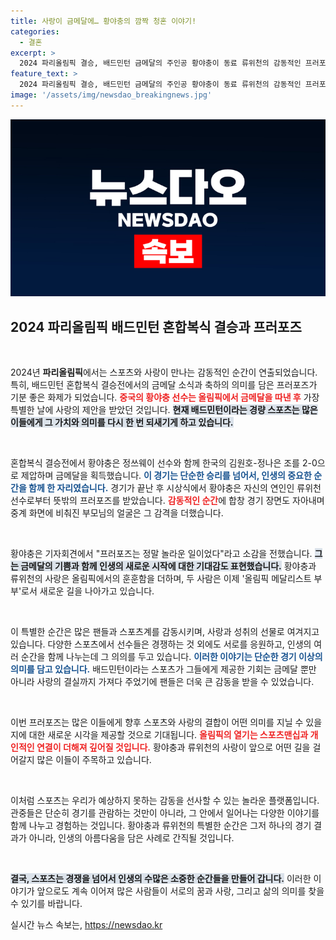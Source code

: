 ```yaml
---
title: 사랑이 금메달에… 황야충의 깜짝 청혼 이야기!
categories:
  - 결혼
excerpt: >
  2024 파리올림픽 결승, 배드민턴 금메달의 주인공 황야충이 동료 류위천의 감동적인 프러포즈를 받아냈다! 두 사람의 인상적인 순간과 함께 ‘올림픽 메달리스트 부부’ 탄생 소식, 놓치지 마세요!
feature_text: >
  2024 파리올림픽 결승, 배드민턴 금메달의 주인공 황야충이 동료 류위천의 감동적인 프러포즈를 받아냈다! 두 사람의 인상적인 순간과 함께 ‘올림픽 메달리스트 부부’ 탄생 소식, 놓치지 마세요!
image: '/assets/img/newsdao_breakingnews.jpg'
---
```


<p><img src="/assets/img/newsdao_breakingnews.jpg" alt="cryptoinkorea 속보" /></p>

<h2 data-ke-size="size26">2024 파리올림픽 배드민턴 혼합복식 결승과 프러포즈</h2>

<p data-ke-size="size16">&nbsp;</p>

<p>2024년 <b>파리올림픽</b>에서는 스포츠와 사랑이 만나는 감동적인 순간이 연출되었습니다. 특히, 배드민턴 혼합복식 결승전에서의 금메달 소식과 축하의 의미를 담은 프러포즈가 기분 좋은 화제가 되었습니다. <b><span style="color: #ee2323;">중국의 황야충 선수는 올림픽에서 금메달을 따낸 후</span></b> 가장 특별한 날에 사랑의 제안을 받았던 것입니다. <b><span style="background-color: #21538527;">현재 배드민턴이라는 경량 스포츠는 많은 이들에게 그 가치와 의미를 다시 한 번 되새기게 하고 있습니다.</span></b></p>

<p data-ke-size="size16">&nbsp;</p>

<p>혼합복식 결승전에서 황야충은 정쓰웨이 선수와 함께 한국의 김원호-정나은 조를 2-0으로 제압하며 금메달을 획득했습니다. <b><span style="color: #1a5490;">이 경기는 단순한 승리를 넘어서, 인생의 중요한 순간을 함께 한 자리였습니다.</span></b> 경기가 끝난 후 시상식에서 황야충은 자신의 연인인 류위천 선수로부터 뜻밖의 프러포즈를 받았습니다. <b><span style="color: #ee2323;">감동적인 순간</span></b>에 합창 경기 장면도 자아내며 중계 화면에 비춰진 부모님의 얼굴은 그 감격을 더했습니다.</p>

<p data-ke-size="size16">&nbsp;</p>

<p>황야충은 기자회견에서 "프러포즈는 정말 놀라운 일이었다"라고 소감을 전했습니다. <b><span style="background-color: #21538527;">그는 금메달의 기쁨과 함께 인생의 새로운 시작에 대한 기대감도 표현했습니다.</span></b> 황야충과 류위천의 사랑은 올림픽에서의 훈훈함을 더하며, 두 사람은 이제 '올림픽 메달리스트 부부'로서 새로운 길을 나아가고 있습니다.</p>

<p data-ke-size="size16">&nbsp;</p>

<p>이 특별한 순간은 많은 팬들과 스포츠계를 감동시키며, 사랑과 성취의 선물로 여겨지고 있습니다. 다양한 스포츠에서 선수들은 경쟁하는 것 외에도 서로를 응원하고, 인생의 여러 순간을 함께 나누는데 그 의의를 두고 있습니다. <b><span style="color: #1a5490;">이러한 이야기는 단순한 경기 이상의 의미를 담고 있습니다.</span></b> 배드민턴이라는 스포츠가 그들에게 제공한 기회는 금메달 뿐만 아니라 사랑의 결실까지 가져다 주었기에 팬들은 더욱 큰 감동을 받을 수 있었습니다.</p>

<p data-ke-size="size16">&nbsp;</p>

<p>이번 프러포즈는 많은 이들에게 향후 스포츠와 사랑의 결합이 어떤 의미를 지닐 수 있을지에 대한 새로운 시각을 제공할 것으로 기대됩니다. <b><span style="color: #ee2323;">올림픽의 열기는 스포츠맨십과 개인적인 연결이 더해져 깊어질 것입니다.</span></b> 황야충과 류위천의 사랑이 앞으로 어떤 길을 걸어갈지 많은 이들이 주목하고 있습니다. </p>

<p data-ke-size="size16">&nbsp;</p>

<p>이처럼 스포츠는 우리가 예상하지 못하는 감동을 선사할 수 있는 놀라운 플랫폼입니다. 관중들은 단순히 경기를 관람하는 것만이 아니라, 그 안에서 일어나는 다양한 이야기를 함께 나누고 경험하는 것입니다. 황야충과 류위천의 특별한 순간은 그저 하나의 경기 결과가 아니라, 인생의 아름다움을 담은 사례로 간직될 것입니다. </p>

<p data-ke-size="size16">&nbsp;</p>

<p><b><span style="background-color: #21538527;">결국, 스포츠는 경쟁을 넘어서 인생의 수많은 소중한 순간들을 만들어 갑니다.</span></b> 이러한 이야기가 앞으로도 계속 이어져 많은 사람들이 서로의 꿈과 사랑, 그리고 삶의 의미를 찾을 수 있기를 바랍니다.</p>
실시간 뉴스 속보는, <a href="https://newsdao.kr" rel="dofollow">https://newsdao.kr</a>


